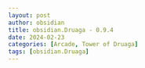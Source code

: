 ```yaml
---
layout: post
author: obsidian
title: obsidian.Druaga - 0.9.4
date: 2024-02-23
categories: [Arcade, Tower of Druaga]
tags: [obsidian.Druaga]
---
```


